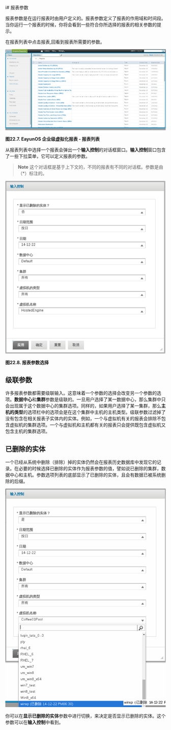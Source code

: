 i# 报表参数

报表参数是在运行报表时由用户定义的。报表参数定义了报表的作用域和时间段。当你运行一个报表的时候，你将会看到一些符合你所选择的报表的相关参数的提示。

在报表列表中点击报表,回看到报表所需要的参数。

![Reports List](../images/EayunOS_Reports_List.png)

**图22.7. EayunOS 企业级虚拟化报表 - 报表列表**

从报表列表中选择一个报表会弹出一个**输入控制**的对话框窗口。**输入控制**窗口包含了一些下拉菜单，它可以定义报表的参数。

> **Note**
> 这个对话框是基于上下文的，不同的报表有不同的对话框。参数是由（*）标注的。

![Report Parameter Selection](../images/EayunOS_Reports_parameter.png)

**图22.8. 报表参数选择**

## 级联参数

许多报表参数都需要级联输入。这意味着一个参数的选择会改变另一个参数的选项。**数据中心**和**集群**参数是级联的。一旦用户选择了某一数据中心，那么集群中只会出现属于这个数据中心的集群选项。同样的，如果用户选择了某一集群，那么**主机的类型**的选项栏中的选项会是在这个集群中主机的主机类型。级联参数过滤掉了没有包含在相关报表子实体内的实体。例如，一个与虚拟机有关的报表会排除不包含虚拟机的集群选项。一个与虚拟机和主机都有关的报表只会提供既包含虚拟机又包含主机的集群选项。

## 已删除的实体
一个已经从系统中删除（排除）掉的实体仍然会在报表历史数据库中发现它的记录。在必要的时候选择已删除的实体作为报表参数的值，譬如说已删除的集群，数据中心和主机。参数选项列表的底部显示了已删除的实体，且会有数据已被系统删除的后缀。

![Deleted objects](../images/EayunOS_Reports_deletedObjects.png)

你可以在**显示已删除的实体**参数中进行切换，来决定是否显示已删除的实体。这个参数可以在**输入控制**中看到。
